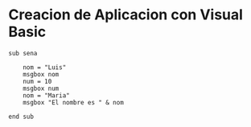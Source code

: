 # Creacion de Aplicacion con Visual Basic

~~~
sub sena

    nom = "Luis"
    msgbox nom
    num = 10
    msgbox num
    nom = "Maria"
    msgbox "El nombre es " & nom

end sub
~~~
